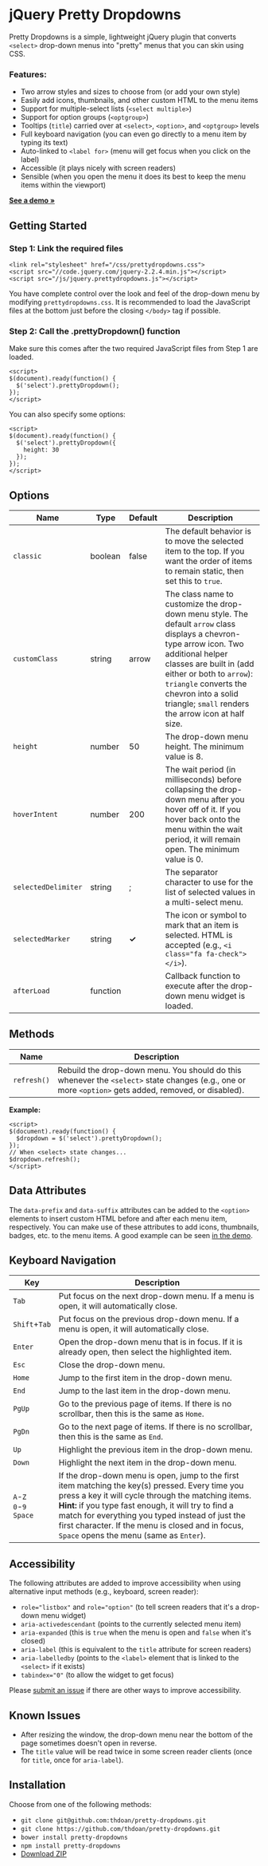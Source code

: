 # jQuery Pretty Dropdowns

Pretty Dropdowns is a simple, lightweight jQuery plugin that converts `<select>` drop-down menus into "pretty" menus that you can skin using CSS.

### Features:

- Two arrow styles and sizes to choose from (or add your own style)
- Easily add icons, thumbnails, and other custom HTML to the menu items
- Support for multiple-select lists (`<select multiple>`)
- Support for option groups (`<optgroup>`)
- Tooltips (`title`) carried over at `<select>`, `<option>`, and `<optgroup>` levels
- Full keyboard navigation (you can even go directly to a menu item by typing its text)
- Auto-linked to `<label for>` (menu will get focus when you click on the label)
- Accessible (it plays nicely with screen readers)
- Sensible (when you open the menu it does its best to keep the menu items within the viewport)

**[See a demo &raquo;](https://thdoan.github.io/pretty-dropdowns/demo.html)**

## Getting Started

### Step 1: Link the required files

```
<link rel="stylesheet" href="/css/prettydropdowns.css">
<script src="//code.jquery.com/jquery-2.2.4.min.js"></script>
<script src="/js/jquery.prettydropdowns.js"></script>
```

You have complete control over the look and feel of the drop-down menu by modifying `prettydropdowns.css`. It is recommended to load the JavaScript files at the bottom just before the closing `</body>` tag if possible.

### Step 2: Call the .prettyDropdown() function

Make sure this comes after the two required JavaScript files from Step 1 are loaded.

```
<script>
$(document).ready(function() {
  $('select').prettyDropdown();
});
</script>
```

You can also specify some options:

```
<script>
$(document).ready(function() {
  $('select').prettyDropdown({
    height: 30
  });
});
</script>
```

## Options

Name                | Type     | Default      | Description
------------------- | -------- | ------------ | -----------
`classic`           | boolean  | false        | The default behavior is to move the selected item to the top. If you want the order of items to remain static, then set this to `true`.
`customClass`       | string   | arrow        | The class name to customize the drop-down menu style. The default `arrow` class displays a chevron-type arrow icon. Two additional helper classes are built in (add either or both to `arrow`): `triangle` converts the chevron into a solid triangle; `small` renders the arrow icon at half size.
`height`            | number   | 50           | The drop-down menu height. The minimum value is 8.
`hoverIntent`       | number   | 200          | The wait period (in milliseconds) before collapsing the drop-down menu after you hover off of it. If you hover back onto the menu within the wait period, it will remain open. The minimum value is 0.
`selectedDelimiter` | string   | ;            | The separator character to use for the list of selected values in a multi-select menu.
`selectedMarker`    | string   | **&#10003;** | The icon or symbol to mark that an item is selected. HTML is accepted (e.g., `<i class="fa fa-check"></i>`).
`afterLoad`         | function |              | Callback function to execute after the drop-down menu widget is loaded.

## Methods

Name        | Description
------------| -----------
`refresh()` | Rebuild the drop-down menu. You should do this whenever the `<select>` state changes (e.g., one or more `<option>` gets added, removed, or disabled).

**Example:**

```
<script>
$(document).ready(function() {
  $dropdown = $('select').prettyDropdown();
});
// When <select> state changes...
$dropdown.refresh();
</script>
```

## Data Attributes

The `data-prefix` and `data-suffix` attributes can be added to the `<option>` elements to insert custom HTML before and after each menu item, respectively. You can make use of these attributes to add icons, thumbnails, badges, etc. to the menu items. A good example can be seen [in the demo](https://thdoan.github.io/pretty-dropdowns/demo.html#example3).

## Keyboard Navigation

Key     | Description
------- | -----------
`Tab`   | Put focus on the next drop-down menu. If a menu is open, it will automatically close.
`Shift`+`Tab` | Put focus on the previous drop-down menu. If a menu is open, it will automatically close.
`Enter` | Open the drop-down menu that is in focus. If it is already open, then select the highlighted item.
`Esc`   | Close the drop-down menu.
`Home`  | Jump to the first item in the drop-down menu.
`End`   | Jump to the last item in the drop-down menu.
`PgUp`  | Go to the previous page of items. If there is no scrollbar, then this is the same as `Home`.
`PgDn`  | Go to the next page of items. If there is no scrollbar, then this is the same as `End`.
`Up`    | Highlight the previous item in the drop-down menu.
`Down`  | Highlight the next item in the drop-down menu.
`A`-`Z`<br>`0`-`9`<br>`Space` | If the drop-down menu is open, jump to the first item matching the key(s) pressed. Every time you press a key it will cycle through the matching items. **Hint:** if you type fast enough, it will try to find a match for everything you typed instead of just the first character. If the menu is closed and in focus, `Space` opens the menu (same as `Enter`).

## Accessibility

The following attributes are added to improve accessibility when using alternative input methods (e.g., keyboard, screen reader):

- `role="listbox"` and `role="option"` (to tell screen readers that it's a drop-down menu widget)
- `aria-activedescendant` (points to the currently selected menu item)
- `aria-expanded` (this is `true` when the menu is open and `false` when it's closed)
- `aria-label` (this is equivalent to the `title` attribute for screen readers)
- `aria-labelledby` (points to the `<label>` element that is linked to the `<select>` if it exists)
- `tabindex="0"` (to allow the widget to get focus)

Please [submit an issue](https://github.com/thdoan/pretty-dropdowns/issues) if there are other ways to improve accessibility.

## Known Issues

- After resizing the window, the drop-down menu near the bottom of the page sometimes doesn't open in reverse.
- The `title` value will be read twice in some screen reader clients (once for `title`, once for `aria-label`).

## Installation

Choose from one of the following methods:

- `git clone git@github.com:thdoan/pretty-dropdowns.git`
- `git clone https://github.com/thdoan/pretty-dropdowns.git`
- `bower install pretty-dropdowns`
- `npm install pretty-dropdowns`
- [Download ZIP](https://github.com/thdoan/pretty-dropdowns/archive/master.zip)
